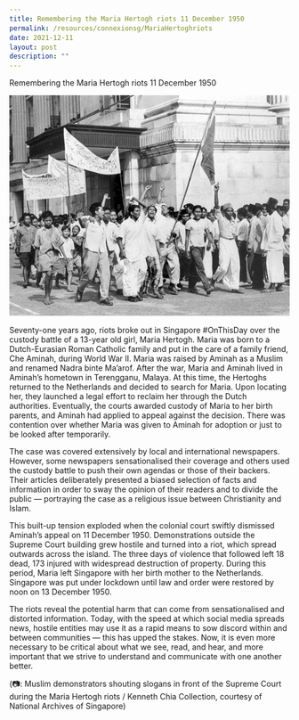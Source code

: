 ```yaml
---
title: Remembering the Maria Hertogh riots 11 December 1950
permalink: /resources/connexionsg/MariaHertoghriots
date: 2021-12-11
layout: post
description: ""
---
```

Remembering the Maria Hertogh riots 11 December 1950

![Alt text for image on Isomer site](/images/connexionsg/2021/264774235_6587098831332026_1847864021208296579_n.jpg)

Seventy-one years ago, riots broke out in Singapore #OnThisDay over the custody battle of a 13-year old girl, Maria Hertogh. Maria was born to a Dutch-Eurasian Roman Catholic family and put in the care of a family friend, Che Aminah, during World War II. Maria was raised by Aminah as a Muslim and renamed Nadra binte Ma’arof. After the war, Maria and Aminah lived in Aminah’s hometown in Terengganu, Malaya. At this time, the Hertoghs returned to the Netherlands and decided to search for Maria. Upon locating her, they launched a legal effort to reclaim her through the Dutch authorities. Eventually, the courts awarded custody of Maria to her birth parents, and Aminah had applied to appeal against the decision. There was contention over whether Maria was given to Aminah for adoption or just to be looked after temporarily.

The case was covered extensively by local and international newspapers. However, some newspapers sensationalised their coverage and others used the custody battle to push their own agendas or those of their backers. Their articles deliberately presented a biased selection of facts and information in order to sway the opinion of their readers and to divide the public — portraying the case as a religious issue between Christianity and Islam.

This built-up tension exploded when the colonial court swiftly dismissed Aminah’s appeal on 11 December 1950. Demonstrations outside the Supreme Court building grew hostile and turned into a riot, which spread outwards across the island. The three days of violence that followed left 18 dead, 173 injured with widespread destruction of property. During this period, Maria left Singapore with her birth mother to the Netherlands. Singapore was put under lockdown until law and order were restored by noon on 13 December 1950.

The riots reveal the potential harm that can come from sensationalised and distorted information. Today, with the speed at which social media spreads news, hostile entities may use it as a rapid means to sow discord within and between communities — this has upped the stakes. Now, it is even more necessary to be critical about what we see, read, and hear, and more important that we strive to understand and communicate with one another better.

(📷: Muslim demonstrators shouting slogans in front of the Supreme Court during the Maria Hertogh riots / Kenneth Chia Collection, courtesy of National Archives of Singapore)

